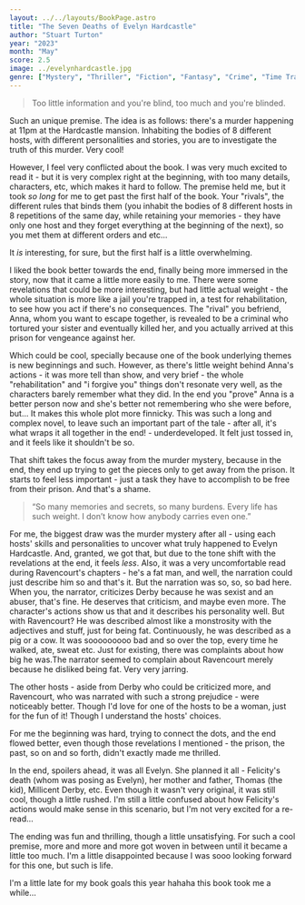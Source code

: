 ```yaml
---
layout: ../../layouts/BookPage.astro
title: "The Seven Deaths of Evelyn Hardcastle"
author: "Stuart Turton"
year: "2023"
month: "May"
score: 2.5
image: ../evelynhardcastle.jpg
genre: ["Mystery", "Thriller", "Fiction", "Fantasy", "Crime", "Time Travel", "Historical Fiction"]
---
```


> Too little information and you're blind, too much and you're blinded.

Such an unique premise. The idea is as follows: there's a murder happening at 11pm at the Hardcastle mansion. Inhabiting the bodies of 8 different hosts, with different personalities and stories, you are to investigate the truth of this murder. Very cool!

However,  I feel very conflicted about the book. I was very much excited to read it - but it is very complex right at the beginning, with too many details, characters, etc, which makes it hard to follow. The premise held me, but it took *so long* for me to get past the first half of the book. Your "rivals", the different rules that binds them (you inhabit the bodies of 8 different hosts in 8 repetitions of the same day, while retaining your memories - they have only one host and they forget everything at the beginning of the next), so you met them at different orders and etc...

It *is* interesting, for sure, but the first half is a little overwhelming.

I liked the book better towards the end, finally being more immersed in the story, now that it came a little more easily to me. There were some revelations that could be more interesting, but had little actual weight - the whole situation is more like a jail you're trapped in, a test for rehabilitation, to see how you act if there's no consequences. The "rival" you befriend, Anna, whom you want to escape together, is revealed to be a criminal who tortured your sister and eventually killed her, and you actually arrived at this prison for vengeance against her.

Which could be cool, specially because one of the book underlying themes is new beginnings and such. However, as there's little weight behind Anna's actions - it was more tell than show, and very brief - the whole "rehabilitation" and "i forgive you" things don't resonate very well, as the characters barely remember what they did. In the end you "prove" Anna is a better person now and she's better not remembering who she were before, but... It makes this whole plot more finnicky. This was such a long and complex novel, to leave such an important part of the tale - after all, it's what wraps it all together in the end! - underdeveloped. It felt just tossed in, and it feels like it shouldn't be so.

That shift takes the focus away from the murder mystery, because in the end, they end up trying to get the pieces only to get away from the prison. It starts to feel less important - just a task they have to accomplish to be free from their prison. And that's a shame.

> “So many memories and secrets, so many burdens. Every life has such weight. I don’t know how anybody carries even one.” 

For me, the biggest draw was the murder mystery after all - using each hosts' skills and personalities to uncover what truly happened to Evelyn Hardcastle. And, granted, we got that, but due to the tone shift with the revelations at the end, it feels *less*. Also, it was a very uncomfortable read during Ravencourt's chapters - he's a fat man, and well, the narration could just describe him so and that's it. But the narration was so, so, so bad here. When you, the narrator, criticizes Derby because he was sexist and an abuser, that's fine. He deserves that criticism, and maybe even more. The character's actions show us that and it describes his personality well. But with Ravencourt? He was described almost like a monstrosity with the adjectives and stuff, just for being fat. Continuously, he was described as a pig or a cow. It was sooooooooo bad and so over the top, every time he walked, ate, sweat etc. Just for existing, there was complaints about how big he was.The narrator seemed to complain about Ravencourt merely because he disliked being fat. Very very jarring.

The other hosts - aside from Derby who could be criticized more, and Ravencourt, who was narrated with such a strong prejudice - were noticeably better. Though I'd love for one of the hosts to be a woman, just for the fun of it! Though I understand the hosts' choices.

For me the beginning was hard, trying to connect the dots, and the end flowed better, even though those revelations I mentioned - the prison, the past, so on and so forth, didn't exactly made me thrilled.

In the end, spoilers ahead, it was all Evelyn. She planned it all - Felicity's death (whom was posing as Evelyn), her mother and father, Thomas (the kid), Millicent Derby, etc. Even though it wasn't very original, it was still cool, though a little rushed. I'm still a little confused about how Felicity's actions would make sense in this scenario, but I'm not very excited for a re-read...

The ending was fun and thrilling, though a little unsatisfying. For such a cool premise, more and more and more got woven in between until it became a little too much. I'm a little disappointed because I was sooo looking forward for this one, but such is life.

I'm a little late for my book goals this year hahaha this book took me a while...
